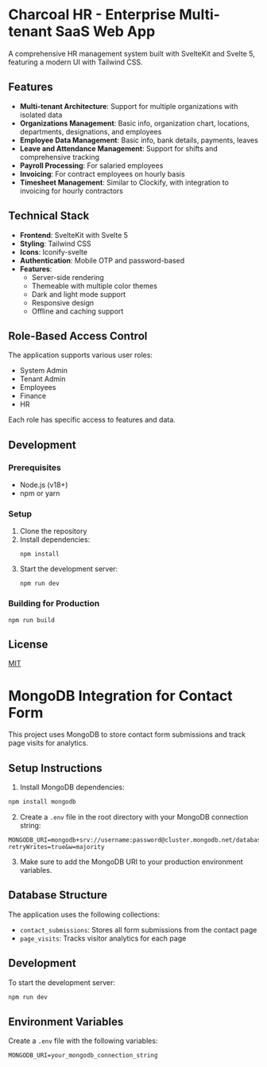 # Charcoal HR - Enterprise Multi-tenant SaaS Web App

A comprehensive HR management system built with SvelteKit and Svelte 5, featuring a modern UI with Tailwind CSS.

## Features

- **Multi-tenant Architecture**: Support for multiple organizations with isolated data
- **Organizations Management**: Basic info, organization chart, locations, departments, designations, and employees
- **Employee Data Management**: Basic info, bank details, payments, leaves
- **Leave and Attendance Management**: Support for shifts and comprehensive tracking
- **Payroll Processing**: For salaried employees
- **Invoicing**: For contract employees on hourly basis
- **Timesheet Management**: Similar to Clockify, with integration to invoicing for hourly contractors

## Technical Stack

- **Frontend**: SvelteKit with Svelte 5
- **Styling**: Tailwind CSS
- **Icons**: Iconify-svelte
- **Authentication**: Mobile OTP and password-based
- **Features**:
  - Server-side rendering
  - Themeable with multiple color themes
  - Dark and light mode support
  - Responsive design
  - Offline and caching support

## Role-Based Access Control

The application supports various user roles:
- System Admin
- Tenant Admin
- Employees
- Finance
- HR

Each role has specific access to features and data.

## Development

### Prerequisites

- Node.js (v18+)
- npm or yarn

### Setup

1. Clone the repository
2. Install dependencies:
   ```
   npm install
   ```
3. Start the development server:
   ```
   npm run dev
   ```

### Building for Production

```
npm run build
```

## License

[MIT](LICENSE)

# MongoDB Integration for Contact Form

This project uses MongoDB to store contact form submissions and track page visits for analytics.

## Setup Instructions

1. Install MongoDB dependencies:

```bash
npm install mongodb
```

2. Create a `.env` file in the root directory with your MongoDB connection string:

```
MONGODB_URI=mongodb+srv://username:password@cluster.mongodb.net/database?retryWrites=true&w=majority
```

3. Make sure to add the MongoDB URI to your production environment variables.

## Database Structure

The application uses the following collections:

- `contact_submissions`: Stores all form submissions from the contact page
- `page_visits`: Tracks visitor analytics for each page

## Development

To start the development server:

```bash
npm run dev
```

## Environment Variables

Create a `.env` file with the following variables:

```
MONGODB_URI=your_mongodb_connection_string
```
